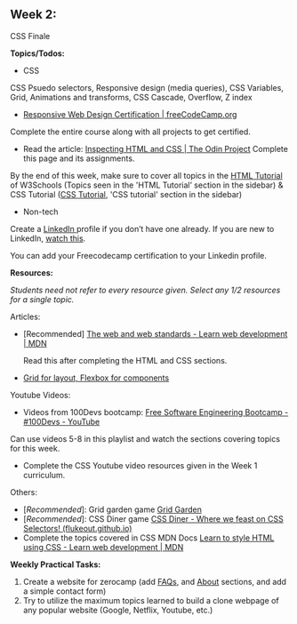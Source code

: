 ## Week 2:

CSS Finale

**Topics/Todos:**

- CSS

CSS Psuedo selectors, Responsive design (media queries), CSS Variables, Grid, Animations and transforms, CSS Cascade, Overflow, Z index

- [Responsive Web Design Certification | freeCodeCamp.org](https://www.freecodecamp.org/learn/2022/responsive-web-design) 

Complete the entire course along with all projects to get certified.

- Read the article: [Inspecting HTML and CSS | The Odin Project](https://www.theodinproject.com/lessons/foundations-inspecting-html-and-css)  Complete this page and its assignments.

By the end of this week, make sure to cover all topics in the [HTML Tutorial](https://www.w3schools.com/html/default.asp) of W3Schools (Topics seen in the 'HTML Tutorial’ section in the sidebar) & CSS Tutorial ([CSS Tutorial](https://www.w3schools.com/css/default.asp), 'CSS tutorial' section in the sidebar)

- Non-tech

Create a [LinkedIn ](https://www.linkedin.com)profile if you don’t have one already. If you are new to LinkedIn, [watch this](https://www.youtube.com/watch?v=_kwqqtpprrE). 

You can add your Freecodecamp certification to your Linkedin profile.

**Resources:**

_Students need not refer to every resource given. Select any 1/2 resources for a single topic._

Articles:



* [Recommended] [The web and web standards - Learn web development | MDN](https://developer.mozilla.org/en-US/docs/Learn/Getting_started_with_the_web/The_web_and_web_standards)

    Read this after completing the HTML and CSS sections.

* [Grid for layout, Flexbox for components](https://ishadeed.com/article/grid-layout-flexbox-components/)  


Youtube Videos:

* Videos from 100Devs bootcamp: [Free Software Engineering Bootcamp - #100Devs - YouTube](https://www.youtube.com/playlist?list=PLBf-QcbaigsKwq3k2YEBQS17xUwfOA3O3) 

Can use videos 5-8 in this playlist and watch the sections covering topics for this week.

* Complete the CSS Youtube video resources given in the Week 1 curriculum.

Others:

* [_Recommended_]: Grid garden game [Grid Garden](https://cssgridgarden.com/) 
* [_Recommended_]: CSS Diner game [CSS Diner - Where we feast on CSS Selectors! (flukeout.github.io)](https://flukeout.github.io/)
* Complete the topics covered in CSS MDN Docs [Learn to style HTML using CSS - Learn web development | MDN](https://developer.mozilla.org/en-US/docs/Learn/CSS) 

**Weekly Practical Tasks:**

1. Create a website for zerocamp (add [FAQs](https://github.com/Zer0Camp/.github/blob/main/profile/faqs.md), and [About](https://github.com/Zer0Camp#about-zerocamp) sections, and add a simple contact form)
2. Try to utilize the maximum topics learned to build a clone webpage of any popular website (Google, Netflix, Youtube, etc.)
